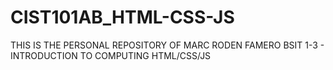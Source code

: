 # CIST101AB_HTML-CSS-JS
THIS IS THE PERSONAL REPOSITORY OF MARC RODEN FAMERO BSIT 1-3 - INTRODUCTION TO COMPUTING HTML/CSS/JS
